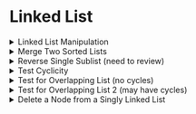# Linked List

<details>
<summary> Linked List Manipulation </summary>

```cpp
// init
template <typename T>
struct ListNode {
	T data;
	shared_ptr<ListNode<T>> next;
}

// search
shared_ptr<ListNode<int>> SearchList(shared_ptr<ListNode<int>> L, int key) {
	while (L && L->data != key) {
		L = L->key;
	}

	return L;
}

// insert a node
void InsertAfter(const shared_ptr<ListNode<int>>& node,
				 const shared_ptr<ListNode<int>>& new_node) {
	new_node->next = node->next;
	node->next = new_node;
}

// delete a node
void DeleteAfter(const shared_ptr<ListNode<int>>& node) {
	node->next = node->next->next;
}

```

</details>


<details>
<summary> Merge Two Sorted Lists </summary>

```cpp
shared_ptr<ListNode<int>> MergeTwoSortedLists(shared_ptr<ListNode<int>> L1,
											  shared_ptr<ListNode<int>> L2) {
	shared_ptr<ListNode<int>> dummy_head(new ListNode<int>);
	auto tail = dummy_head;

	while (L1 && L2) {
		AppendNode(L1->data <= L2->data ? &L1 : &L2, &tail);
	}

	tail->next = L1 ? L1 : L2;
	return dummy_head->next;
}

void AppendNode(shared_ptr<ListNode<int>> *node,
				shared_ptr<ListNode<int>> *tail) {
	(*tail)->next = *node;
	*tail = *node;
	*node = (*node)->next;
}

```

---
- time: O(n)
---
</details>


<details>
<summary> Reverse Single Sublist (need to review) </summary>

---
- given a singly linked list L, and two integers s and f
- reverse order from sth node to fth node

---

```cpp
shared_ptr<ListNode<int>> ReverseSublist(shared_ptr<ListNode<int>> L,
										 int start, int finish) {
	auto dummy_head = make_shared<ListNode<int>>(ListNode<int>{0, L});
	auto sublist_head = dummy_head;

	int k = 1;
	while (k++ < start) {
		sublist_head = sublist_head->next;
	}

	auto sublist_iter = sublist_head->next;
	while (start++ < finish) {
		auto temp = sublist_iter->next;
		sublist_iter->next = temp->next;
		temp->next = sublist_head->next;
		sublist_head->next = temp;
	}

	return dummy_head->next;
}
```

---
- time: O(f)

---
</details>


<details>
<summary> Test Cyclicity </summary>

```cpp
shared_ptr<ListNode<int>> HasCycle(const shared_ptr<ListNode<int>>& head) {
	shared_ptr<ListNode<int>> fast = head, slow = head;

	while (fast && fast->next) {
		slow = slow->next, fast = fast->next->next;

		if (slow == fast) {
			int cycle_len = 0; // n

			do {
				++cycle_len;
				fast = fast->next;
			} while (slow != fast);

			auto cycle_len_advanced_iter = head;
			while (cycle_len--) {
				cycle_len_advanced_iter = cycle_len_advanced_iter->next;
			}

			auto iter = head;

			while (iter != cycle_len_advanced_iter) {
				iter = iter->next;
				cycle_len_advanced_iter = cycle_len_advanced_iter->next;
			}

			return iter;
		}
	}

	return nullptr; // no cycle
}

// using Floyd's algorithm
shared_ptr<ListNode<int>> HasCycle(const shared_ptr<ListNode<int>>& head) {
	shared_ptr<ListNode<int>> fast = head, slow = head;

	while (fast && fast->next && fast->next->next) {
		slow = slow->next;
		fast = fast->next->next;

		if (slow == fast) {
			slow = head;

			while (slow != fast) {
				slow = slow->next;
				fast = fast->next;
			}

			return slow;
		}
	}

	return nullptr;
}
```

---
- Floyd's algorithm (https://stackoverflow.com/questions/2936213/explain-how-finding-cycle-start-node-in-cycle-linked-list-work)
- full equation: i = m + p*n + k
- after derivation: m + k = q * n -> m = q*n - k
- time: O(n)

---
</details>


<details>
<summary> Test for Overlapping List (no cycles) </summary>

---
Given two cycle-free singly linked list
Determine if there exists a node that is common to both lists.

---

```cpp
shared_ptr<ListNode<int>> OverlappingNoCycleLists(
	shared_ptr<ListNode<int>> l0, shared_ptr<ListNode<int>> l1) {
	int l0_len = Length(l0), l1_len = Length(l1);

	AdvanceListByK(abs(l0_len - 1l_len), l0_len > l1_len ? &l0 : &l1);

	while (l0 && l1 && l0 != l1) {
		l0 = l0->next, l1 = l1->next;
	}
}

int Length(shared_ptr<ListNode<int>> L) {
	int length = 0;
	while (L) {
		++length, L = L->next;
	}

	return length;
}

void AdvanceListByK(int k, shared_ptr<ListNode<int>>* L) {
	while (k--) {
		*L = (*L)->next;
	}
}

```

---
time complexity: O(n)
space complexity: O(1)

---
</details>


<details>
<summary> Test for Overlapping List 2 (may have cycles) </summary>

---
Given two cycle-free singly linked list
Determine if there exists a node that is common to both lists.

- each linked list may have cycles
- there can be multiple point of merge (another one after a cycle)
---

```cpp
shared_ptr<ListNode<int>> OverlappingLists(shared_ptr<ListNode<int>> l0,
										   shared_ptr<ListNode<int>> l1) {
	auto root0 = HasCycle(l0), root1 = HasCycle(l1);

	if (!root0 && !root1) {
		return OverlappingNoCycleLists(l0, l1);
	} else if ((root0) && !root1) || (!root0 && root1) {
		return nullptr;
	}

	auto temp = root1;
	do {
		temp = temp->next;
	} while (temp != root0 && temp != root1);

	if (temp != root0) {
		return nullptr;
	}

	int stem0_length = Distance(l0, root0), stem1_length = Distance(l1, root1);
	AdvanceListByK (abs(stem0_length - stem1_length),
					stem0_length > stem1_length ? &l0 : &l1);

	while (l0 != l1 && l0 != root0 && l1 != root1) {
		l0 = l0->next, l1 = l1->next;
	}

	return l0 == l1 ? l0 : root0;
}

// calculates distance between a and b
int Distance(shared_ptr<ListNode<int>> a, shared_ptr<ListNode<int>> b) {
	int dis = 0;
	while (a != b) {
		a = a->next, ++dis;
	}

	return dis;
}
```

---
Time complexity: O(n)
Space complexity: O(n)

- If one list is cyclic and overlaps, the other list must be cyclic.
- If they are cycle and overlap, both lists will have same root node.

---
</details>


<details>
<summary> Delete a Node from a Singly Linked List </summary>

```cpp
void DeletionFromList(const shared_ptr<ListNode<int>>& node_to_delete) {
	node_to_delete->data = node_to_delete->next->data;
	node_to_delete->next = node_to_delete->next->next;
}
```

---
Time complexity: O(1)

---
</details>